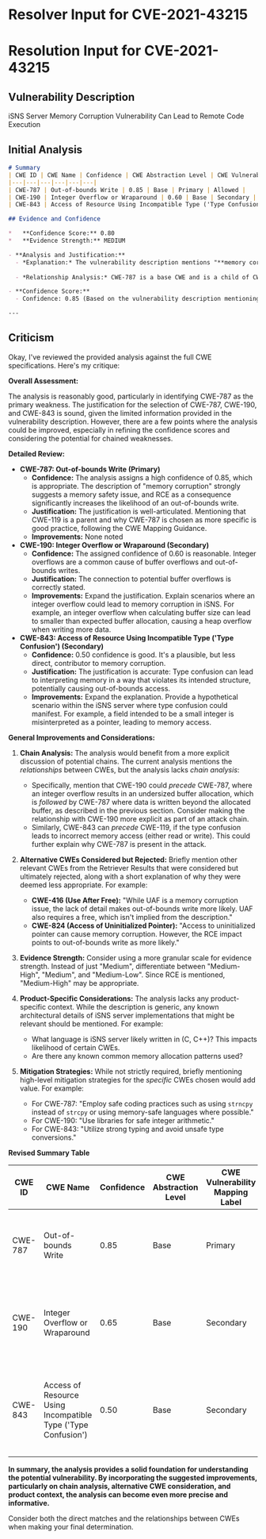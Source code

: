 # Resolver Input for CVE-2021-43215

# Resolution Input for CVE-2021-43215

## Vulnerability Description
iSNS Server Memory Corruption Vulnerability Can Lead to Remote Code Execution

## Initial Analysis
```markdown
# Summary
| CWE ID | CWE Name | Confidence | CWE Abstraction Level | CWE Vulnerability Mapping Label | CWE-Vulnerability Mapping Notes |
|---|---|---|---|---|---|
| CWE-787 | Out-of-bounds Write | 0.85 | Base | Primary | Allowed |
| CWE-190 | Integer Overflow or Wraparound | 0.60 | Base | Secondary | Allowed |
| CWE-843 | Access of Resource Using Incompatible Type ('Type Confusion') | 0.50 | Base | Secondary | Allowed |

## Evidence and Confidence

*   **Confidence Score:** 0.80
*   **Evidence Strength:** MEDIUM

- **Analysis and Justification:**  
  - *Explanation:* The vulnerability description mentions "**memory corruption**" which can lead to remote code execution. Among the suggested CWEs, CWE-787 (Out-of-bounds Write) directly addresses memory corruption issues. The description doesn't provide specific details on how the memory is corrupted, but the impact (remote code execution) aligns with potential consequences of an out-of-bounds write. While CWE-119 (Improper Restriction of Operations within the Bounds of a Memory Buffer) is a parent of CWE-787, the specific nature of the memory corruption suggests an out-of-bounds write is more appropriate. The retriever results also list CWE-787 with a high score and the usage is "Allowed." CWE-190 (Integer Overflow or Wraparound) and CWE-843 (Access of Resource Using Incompatible Type ('Type Confusion')) are also relevant since integer overflows can lead to buffer overflows or out-of-bounds writes, and Type Confusion can also lead to memory corruption.
  
  - *Relationship Analysis:* CWE-787 is a base CWE and is a child of CWE-119 (Improper Restriction of Operations within the Bounds of a Memory Buffer). It can also follow CWE-824 (Access of Resource Using Initalized Memory). CWE-190 is PeerOf CWE-128 (Wrap-around Error). CWE-843 is child of CWE-704 (Incorrect Type Conversion or Cast).

- **Confidence Score:**  
  - Confidence: 0.85 (Based on the vulnerability description mentioning memory corruption and the impact of remote code execution. The retriever results also support this selection)

---
```

## Criticism
Okay, I've reviewed the provided analysis against the full CWE specifications. Here's my critique:

**Overall Assessment:**

The analysis is reasonably good, particularly in identifying CWE-787 as the primary weakness. The justification for the selection of CWE-787, CWE-190, and CWE-843 is sound, given the limited information provided in the vulnerability description. However, there are a few points where the analysis could be improved, especially in refining the confidence scores and considering the potential for chained weaknesses.

**Detailed Review:**

*   **CWE-787: Out-of-bounds Write (Primary)**
    *   **Confidence:** The analysis assigns a high confidence of 0.85, which is appropriate.  The description of "memory corruption" strongly suggests a memory safety issue, and RCE as a consequence significantly increases the likelihood of an out-of-bounds write.
    *   **Justification:** The justification is well-articulated.  Mentioning that CWE-119 is a parent and why CWE-787 is chosen as more specific is good practice, following the CWE Mapping Guidance.
    *   **Improvements:** None noted
*   **CWE-190: Integer Overflow or Wraparound (Secondary)**
    *   **Confidence:** The assigned confidence of 0.60 is reasonable.  Integer overflows are a common cause of buffer overflows and out-of-bounds writes.
    *   **Justification:** The connection to potential buffer overflows is correctly stated.
    *   **Improvements:** Expand the justification. Explain scenarios where an integer overflow could lead to memory corruption in iSNS. For example, an integer overflow when calculating buffer size can lead to smaller than expected buffer allocation, causing a heap overflow when writing more data.
*   **CWE-843: Access of Resource Using Incompatible Type ('Type Confusion') (Secondary)**
    *   **Confidence:** 0.50 confidence is good. It's a plausible, but less direct, contributor to memory corruption.
    *   **Justification:** The justification is accurate: Type confusion can lead to interpreting memory in a way that violates its intended structure, potentially causing out-of-bounds access.
    *   **Improvements:** Expand the explanation. Provide a hypothetical scenario within the iSNS server where type confusion could manifest. For example, a field intended to be a small integer is misinterpreted as a pointer, leading to memory access.

**General Improvements and Considerations:**

1.  **Chain Analysis:** The analysis would benefit from a more explicit discussion of potential chains. The current analysis mentions the *relationships* between CWEs, but the analysis lacks *chain analysis*:
    *   Specifically, mention that CWE-190 could *precede* CWE-787, where an integer overflow results in an undersized buffer allocation, which is *followed* by CWE-787 where data is written beyond the allocated buffer, as described in the previous section. Consider making the relationship with CWE-190 more explicit as part of an attack chain.
    *   Similarly, CWE-843 can *precede* CWE-119, if the type confusion leads to incorrect memory access (either read or write). This could further explain why CWE-787 is present in the attack.

2.  **Alternative CWEs Considered but Rejected:** Briefly mention other relevant CWEs from the Retriever Results that were considered but ultimately rejected, along with a short explanation of why they were deemed less appropriate. For example:
    *   **CWE-416 (Use After Free):**  "While UAF is a memory corruption issue, the lack of detail makes out-of-bounds write more likely. UAF also requires a free, which isn't implied from the description."
    *   **CWE-824 (Access of Uninitialized Pointer):** "Access to uninitialized pointer can cause memory corruption. However, the RCE impact points to out-of-bounds write as more likely."

3.  **Evidence Strength:** Consider using a more granular scale for evidence strength.  Instead of just "Medium", differentiate between "Medium-High", "Medium", and "Medium-Low". Since RCE is mentioned, "Medium-High" may be appropriate.

4.  **Product-Specific Considerations:** The analysis lacks any product-specific context.  While the description is generic, any known architectural details of iSNS server implementations that might be relevant should be mentioned. For example:
    *   What language is iSNS server likely written in (C, C++)? This impacts likelihood of certain CWEs.
    *   Are there any known common memory allocation patterns used?

5.  **Mitigation Strategies:** While not strictly required, briefly mentioning high-level mitigation strategies for the *specific* CWEs chosen would add value. For example:
    *   For CWE-787: "Employ safe coding practices such as using `strncpy` instead of `strcpy` or using memory-safe languages where possible."
    *   For CWE-190: "Use libraries for safe integer arithmetic."
    *   For CWE-843: "Utilize strong typing and avoid unsafe type conversions."

**Revised Summary Table**

| CWE ID | CWE Name | Confidence | CWE Abstraction Level | CWE Vulnerability Mapping Label | CWE-Vulnerability Mapping Notes |
|---|---|---|---|---|---|
| CWE-787 | Out-of-bounds Write | 0.85 | Base | Primary | Allowed. Memory corruption with RCE impact points to this CWE. |
| CWE-190 | Integer Overflow or Wraparound | 0.65 | Base | Secondary | Allowed. Integer overflow can cause undersized buffer, followed by CWE-787. |
| CWE-843 | Access of Resource Using Incompatible Type ('Type Confusion') | 0.50 | Base | Secondary | Allowed. Type confusion can lead to incorrect memory access and exploitable corruption. |

**In summary, the analysis provides a solid foundation for understanding the potential vulnerability. By incorporating the suggested improvements, particularly on chain analysis, alternative CWE consideration, and product context, the analysis can become even more precise and informative.**

Consider both the direct matches and the relationships between CWEs
when making your final determination.
        